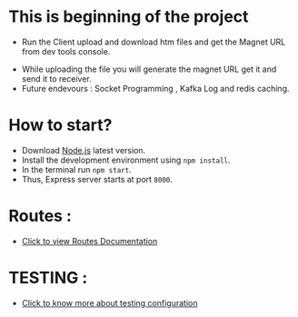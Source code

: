 # This is beginning of the project

- Run the Client upload and download htm files and get the Magnet URL from dev tools console.

* While uploading the file you will generate the magnet URL get it and send it to receiver.
* Future endevours : Socket Programming , Kafka Log and redis caching.

# How to start?

- Download [Node.js](https://nodejs.org/en/) latest version.
- Install the development environment using `npm install`.
- In the terminal run `npm start`.
- Thus, Express server starts at port `8000`.

# Routes :

- [Click to view Routes Documentation](./routes.md)

# TESTING :

- [Click to know more about testing configuration](./testing.md)
